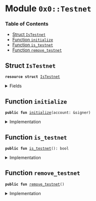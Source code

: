 
<a name="0x0_Testnet"></a>

# Module `0x0::Testnet`

### Table of Contents

-  [Struct `IsTestnet`](#0x0_Testnet_IsTestnet)
-  [Function `initialize`](#0x0_Testnet_initialize)
-  [Function `is_testnet`](#0x0_Testnet_is_testnet)
-  [Function `remove_testnet`](#0x0_Testnet_remove_testnet)



<a name="0x0_Testnet_IsTestnet"></a>

## Struct `IsTestnet`



<pre><code><b>resource</b> <b>struct</b> <a href="#0x0_Testnet_IsTestnet">IsTestnet</a>
</code></pre>



<details>
<summary>Fields</summary>


<dl>
<dt>

<code>dummy_field: bool</code>
</dt>
<dd>

</dd>
</dl>


</details>

<a name="0x0_Testnet_initialize"></a>

## Function `initialize`



<pre><code><b>public</b> <b>fun</b> <a href="#0x0_Testnet_initialize">initialize</a>(account: &signer)
</code></pre>



<details>
<summary>Implementation</summary>


<pre><code><b>public</b> <b>fun</b> <a href="#0x0_Testnet_initialize">initialize</a>(account: &signer) {
    Transaction::assert(<a href="signer.md#0x0_Signer_address_of">Signer::address_of</a>(account) == 0xA550C18, 0);
    move_to(account, <a href="#0x0_Testnet_IsTestnet">IsTestnet</a>{})
}
</code></pre>



</details>

<a name="0x0_Testnet_is_testnet"></a>

## Function `is_testnet`



<pre><code><b>public</b> <b>fun</b> <a href="#0x0_Testnet_is_testnet">is_testnet</a>(): bool
</code></pre>



<details>
<summary>Implementation</summary>


<pre><code><b>public</b> <b>fun</b> <a href="#0x0_Testnet_is_testnet">is_testnet</a>(): bool {
    exists&lt;<a href="#0x0_Testnet_IsTestnet">IsTestnet</a>&gt;(0xA550C18)
}
</code></pre>



</details>

<a name="0x0_Testnet_remove_testnet"></a>

## Function `remove_testnet`



<pre><code><b>public</b> <b>fun</b> <a href="#0x0_Testnet_remove_testnet">remove_testnet</a>()
</code></pre>



<details>
<summary>Implementation</summary>


<pre><code><b>public</b> <b>fun</b> <a href="#0x0_Testnet_remove_testnet">remove_testnet</a>()
<b>acquires</b> <a href="#0x0_Testnet_IsTestnet">IsTestnet</a> {
    Transaction::assert(Transaction::sender() == 0xA550C18, 0);
    <a href="#0x0_Testnet_IsTestnet">IsTestnet</a>{} = move_from&lt;<a href="#0x0_Testnet_IsTestnet">IsTestnet</a>&gt;(0xA550C18);
}
</code></pre>



</details>
